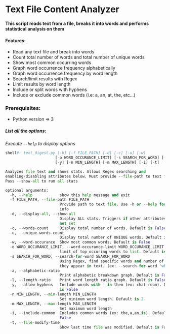 # Text File Content Analyzer

**This script reads text from a file, breaks it into words and performs statistical analysis on them**

#### Features:
* Read any text file and break into words
* Count total number of words and total number of unique words
* Show most common occurring words
* Graph word occurrence frequency alphabetically
* Graph word occurrence frequency by word length
* Search/limit results with Regex
* Limit results by word length
* Include or split words with hyphens
* Include or exclude common words (i.e: a, an, at, the, etc...)

### Prerequisites:
* Python version => 3

##### List all the options:
*Execute `--help` to display options*
```./text_digest.py --help
shell#: text_digest.py [-h] [-f FILE_PATH] [-d] [-c] [-u] [-w]
                      [-o WORD_OCCURANCE_LIMIT] [-s SEARCH_FOR_WORD] [-a] [-l]
                      [-y] [-n MIN_LENGTH] [-m MAX_LENGTH] [-i] [-t]

Analyzes file text and shows stats. Allows Regex searching and
enabling/disabling attributes below. Must provide --file-path to text file.
Pass --show-all to run all stats

optional arguments:
  -h, --help            show this help message and exit
  -f FILE_PATH, --file-path FILE_PATH
                        Provide path to text file. Use -h or --help for more
                        info
  -d, --display-all, --show-all
                        Display ALL stats. Triggers if other attributes are
                        not set
  -c, --words-count     Display total number of words. Default is False
  -u, --unique-words-count
                        Display total number of UNIQUE words. Default is False
  -w, --word-occurance  Show most common words. Default is False
  -o WORD_OCCURANCE_LIMIT, --word-occurance-limit WORD_OCCURANCE_LIMIT
                        limit of top occuring words to list. Default is 10
  -s SEARCH_FOR_WORD, --search-for-word SEARCH_FOR_WORD
                        Using Regex, find specific words and number of times
                        they appear in text. (ex: --search-for-word 'whal.+')
  -a, --alphabetic-ratio
                        Print alphabetic breakdown graph. Default is False
  -l, --length-ratio    Print word length ratio graph. Default is False
  -y, --allow-hyphens   Include words with - in them (ex: chat-room). Default
                        is False
  -n MIN_LENGTH, --min-length MIN_LENGTH
                        Set minimum word length. Default is 2
  -m MAX_LENGTH, --max-length MAX_LENGTH
                        Set maximum word length
  -i, --include-common  Includes common words (ex: the,a,an,is). Default is
                        False
  -t, --file-modify-time
                        Show last time file was modified. Default is False```